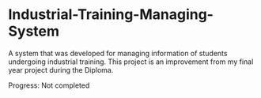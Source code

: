 # Industrial-Training-Managing-System
A system that was developed for managing information of students undergoing industrial training. This project is an improvement from my final year project during the Diploma.

Progress: Not completed
